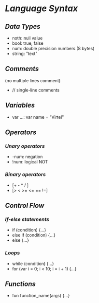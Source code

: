 # ***Language Syntax***


## *Data Types*
- noth: null value
- bool: true, false
- num: double precision numbers (8 bytes)
- string: "text"

## *Comments*
(no multiple lines comment)
- // single-line comments

## *Variables*
- var ...: var name = "Virtel"

## *Operators*

### *Unary operators*
- -num: negation
- !num: logical NOT

### *Binary operators*
- [+ - * / ]
- [> < >= <= == !=]


## *Control Flow*

### *If-else statements*
- if (condition) {...}
- else if (condition) {...}
- else {...}

### *Loops*
- while (condition) {...}
- for (var i = 0; i < 10; i = i + 1) {...}

## *Functions*
- fun function_name(args) {...}


